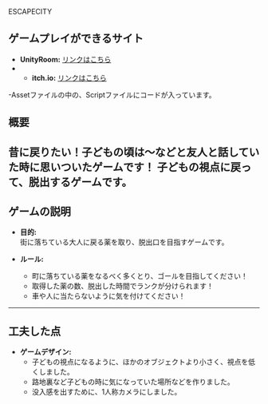 ESCAPECITY

## ゲームプレイができるサイト
- **UnityRoom:** [リンクはこちら](https://unityroom.com/games/escape_city)
- - **itch.io:** [リンクはこちら](https://yotya.itch.io/escapecity)

-Assetファイルの中の、Scriptファイルにコードが入っています。

## 概要
昔に戻りたい！子どもの頃は～などと友人と話していた時に思いついたゲームです！
子どもの視点に戻って、脱出するゲームです。
---

## ゲームの説明
- **目的:**  
  街に落ちている大人に戻る薬を取り、脱出口を目指すゲームです。  

- **ルール:**  
  - 町に落ちている薬をなるべく多くとり、ゴールを目指してください！
  - 取得した薬の数、脱出した時間でランクが分けられます！
  - 車や人に当たらないように気を付けてください！

---

## 工夫した点
- **ゲームデザイン:**  
  - 子どもの視点になるように、ほかのオブジェクトより小さく、視点を低くしました。
  - 路地裏など子どもの時に気になっていた場所などを作りました。
  - 没入感を出すために、1人称カメラにしました。
